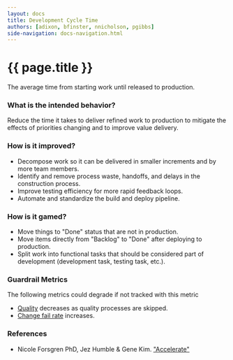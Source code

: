 ```yaml
---
layout: docs
title: Development Cycle Time
authors: [adixon, bfinster, nnicholson, pgibbs]
side-navigation: docs-navigation.html
---
```


# {{ page.title }}

The average time from starting work until released to production.

### What is the intended behavior?

Reduce the time it takes to deliver refined work to production to mitigate the
effects of priorities changing and to improve value delivery.

### How is it improved?

- Decompose work so it can be delivered in smaller increments and by more team
  members.
- Identify and remove process waste, handoffs, and delays in the construction
  process.
- Improve testing efficiency for more rapid feedback loops.
- Automate and standardize the build and deploy pipeline.

### How is it gamed?

- Move things to "Done" status that are not in production.
- Move items directly from "Backlog" to "Done" after deploying to production.
- Split work into functional tasks that should be considered part of development
  (development task, testing task, etc.).

### Guardrail Metrics

The following metrics could degrade if not tracked with this metric

- [Quality](./quality.html) decreases as quality processes are skipped.
- [Change fail rate](./change-fail-rate.html) increases.

### References

- Nicole Forsgren PhD, Jez Humble & Gene Kim.
  ["Accelerate"](https://itrevolution.com/book/accelerate/)
